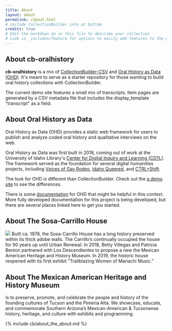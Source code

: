 ```yaml
---
title: About
layout: about
permalink: /about.html
# include CollectionBuilder info at bottom
credits: true
# Edit the markdown on in this file to describe your collection
# Look in _includes/feature for options to easily add features to the page
---
```


## About cb-oralhistory

**cb-oralhistory** is a mix of [CollectionBuilder-CSV](https://github.com/CollectionBuilder/collectionbuilder-csv) and [Oral History as Data (OHD)](https://github.com/oralhistoryasdata/oralhistoryasdata.github.io). It's meant to serve as a starter repository for those wanting to build oral history collections with CollectionBuilder. 

The current demo site features a small mix of transcripts. Item pages are generated by a CSV metadata file that includes the display_template "transcript" as a field. 

## About Oral History as Data
Oral History as Data (OHD) provides a static web framework for users to publish and analyze coded oral history and qualitative interviews on the web. 

Oral History as Data was first built in 2018, coming out of work at the University of Idaho Library's [Center for Digital Inquiry and Learning (CD?L)](https://cdil.lib.uidaho.edu/). 
The framework served as the foundation for several digital humanities projects, including [Voices of Gay Rodeo](https://www.voicesofgayrodeo.com/), [Idaho Queered](https://www.lib.uidaho.edu/queered/), and [CTRL+Shift](https://ctrl-shift.org/). 

The look for OHD is different than CollectionBuilder. Check out the [a demo site](https://oralhistoryasdata.github.io/) to see the differences.

There is some [documentation](https://oralhistoryasdata.github.io/about.html#documentation) for OHD that might be helpful in this context. More fully developed documentation for this project is being developed, but there are several places linked here to get you started.

## About The Sosa-Carrillo House
<img src="https://images.squarespace-cdn.com/content/v1/64c544cf9f08f827c5f2ae69/13acc1f8-5438-41ce-80b1-c0f610caf5ca/the-sosa-carrillo-house-in-1971-prior-to-restoration.-the-tcc-music-hall-is-under-construction-in-the-background.-az-daily-star.jpg" />
Built ca. 1978, the Sosa-Carrillo House has a long history preserved within its thick adobe walls. The Carrillo’s continually occupied the house for 90 years up until Urban Renewal. In 2018, Betty Villegas and Patricia Benton partnered with Los Descendientes to propose a new the Mexican American Heritage and History Museum. In 2019, the historic house reopened with its first exhibit “Trailblazing Women of Mariachi Music.”

## About The Mexican American Heritage and History Museum

Is to preserve, promote, and celebrate the people and history of the founding cultures of Tucson and the Pimeria Alta. We showcase, educate, and commemorate Southern Arizona’s Mexican-American & Tucsonense history, ​heritage, and culture with exhibits and programming.


<!-- IMPORTANT!!! DELETE this comment and the include below when you are finished editing this page for your collection. The include below introduces about page features. They will show up on your collection's about page until you delete it.  -->
{% include cb/about_the_about.md %} 

